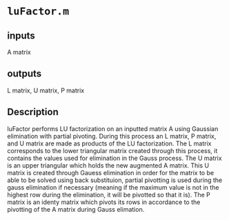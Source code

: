 # `luFactor.m`
## inputs 
A matrix
## outputs
L matrix,
U matrix,
P matrix
## Description
luFactor performs LU factorization on an inputted matrix A using Gaussian elimination with partial pivoting. During this process an L matrix, P matrix, and U matrix are made as products of the LU factorization. The L matrix corresponds to the lower triangular matrix created through this process, it contains the values used for elimination in the Gauss process. The U matrix is an upper triangular which holds the new augmented A matrix. This U matrix is created through Gauess elimination in order for the matrix to be able to be solved using back substituion, partial pivotting is used during the gauss elimination if necessary (meaning if the maximum value is not in the highest row during the elimination, it will be pivotted so that it is). The P matrix is an identy matrix which pivots its rows in accordance to the pivotting of the A matrix during Gauss elimation. 
